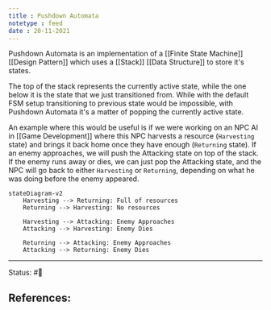 ```yaml
---
title : Pushdown Automata
notetype : feed
date : 20-11-2021
---
```


Pushdown Automata is an implementation of a [[Finite State Machine]] [[Design Pattern]] which uses a [[Stack]] [[Data Structure]] to store it's states.

The top of the stack represents the currently active state, while the one below it is the state that we just transitioned from. While with the default FSM setup transitioning to previous state would be impossible, with Pushdown Automata it's a matter of popping the currently active state.

An example where this would be useful is if we were working on an NPC AI in [[Game Development]] where this NPC harvests a resource (`Harvesting` state) and brings it back home once they have enough (`Returning` state). If an enemy approaches, we will push the Attacking state on top of the stack. If the enemy runs away or dies, we can just pop the Attacking state, and the NPC will go back to either `Harvesting` or `Returning`, depending on what he was doing before the enemy appeared.

```mermaid
stateDiagram-v2  
	Harvesting --> Returning: Full of resources
	Returning --> Harvesting: No resources
	
	Harvesting --> Attacking: Enemy Approaches
	Attacking --> Harvesting: Enemy Dies
	
	Returning --> Attacking: Enemy Approaches
	Attacking --> Returning: Enemy Dies

```

-----

Status: #🌲 

References:
- 
